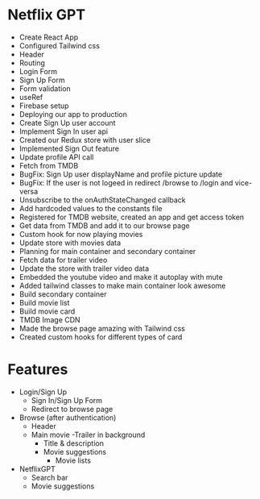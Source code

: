 # Netflix GPT

- Create React App
- Configured Tailwind css
- Header
- Routing
- Login Form
- Sign Up Form
- Form validation
- useRef
- Firebase setup
- Deploying our app to production
- Create Sign Up user account
- Implement Sign In user api
- Created our Redux store with user slice
- Implemented Sign Out feature
- Update profile API call
- Fetch from TMDB
- BugFix: Sign Up user displayName and profile picture update
- BugFix: If the user is not logeed in redirect /browse to /login and vice-versa
- Unsubscribe to the onAuthStateChanged callback
- Add hardcoded values to the constants file
- Registered for TMDB website, created an app and get access token
- Get data from TMDB and add it to our browse page
- Custom hook for now playing movies
- Update store with movies data
- Planning for main container and secondary container
- Fetch data for trailer video
- Update the store with trailer video data
- Embedded the youtube video and make it autoplay with mute
- Added tailwind classes to make main container look awesome
- Build secondary container
- Build movie list
- Build movie card
- TMDB Image CDN
- Made the browse page amazing with Tailwind css
- Created custom hooks for different types of card

# Features

- Login/Sign Up
  - Sign In/Sign Up Form
  - Redirect to browse page
- Browse (after authentication)
  - Header
  - Main movie
    -Trailer in background
    - Title & description
    - Movie suggestions
      - Movie lists
- NetflixGPT
  - Search bar
  - Movie suggestions
